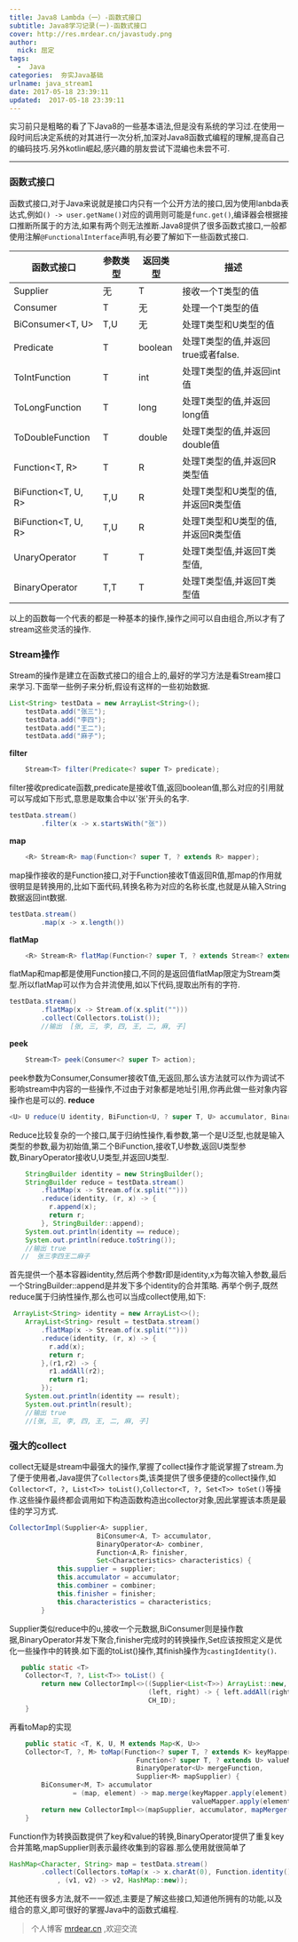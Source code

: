```yaml
---
title: Java8 Lambda（一）-函数式接口
subtitle: Java8学习记录(一)-函数式接口
cover: http://res.mrdear.cn/javastudy.png
author: 
  nick: 屈定
tags:
  -  Java
categories:  夯实Java基础
urlname: java_stream1
date: 2017-05-18 23:39:11
updated:  2017-05-18 23:39:11
---
```

实习前只是粗略的看了下Java8的一些基本语法,但是没有系统的学习过.在使用一段时间后决定系统的对其进行一次分析,加深对Java8函数式编程的理解,提高自己的编码技巧.另外kotlin崛起,感兴趣的朋友尝试下混编也未尝不可.
- - - - -

### 函数式接口
函数式接口,对于Java来说就是接口内只有一个公开方法的接口,因为使用lanbda表达式,例如`() -> user.getName()`对应的调用则可能是`func.get()`,编译器会根据接口推断所属于的方法,如果有两个则无法推断.Java8提供了很多函数式接口,一般都使用注解`@FunctionalInterface`声明,有必要了解如下一些函数式接口.

函数式接口        |      参数类型    |    返回类型   |   描述   |
---  |      ---    |    ---   |    ---
Supplier<T>       |      无      |   T  |   接收一个T类型的值
Consumer<T>        |      T     | 无 |  处理一个T类型的值
BiConsumer<T, U>    | T,U   | 无  |  处理T类型和U类型的值
Predicate<T>    | T  | boolean  |  处理T类型的值,并返回true或者false.
ToIntFunction<T>    | T  | int  |  处理T类型的值,并返回int值
ToLongFunction<T>    | T  | long  |  处理T类型的值,并返回long值
ToDoubleFunction<T>    | T  | double  |  处理T类型的值,并返回double值
Function<T, R>    | T  | R  |  处理T类型的值,并返回R类型值
BiFunction<T, U, R>    | T,U  | R  |  处理T类型和U类型的值,并返回R类型值
BiFunction<T, U, R>    | T,U  | R  |  处理T类型和U类型的值,并返回R类型值
UnaryOperator<T>    | T  | T  |  处理T类型值,并返回T类型值,
BinaryOperator<T>    | T,T  | T  |  处理T类型值,并返回T类型值

以上的函数每一个代表的都是一种基本的操作,操作之间可以自由组合,所以才有了stream这些灵活的操作.

### Stream操作
Stream的操作是建立在函数式接口的组合上的,最好的学习方法是看Stream接口来学习.下面举一些例子来分析,假设有这样的一些初始数据.
```java
List<String> testData = new ArrayList<String>();
    testData.add("张三");
    testData.add("李四");
    testData.add("王二");
    testData.add("麻子");
```

**filter**
```java
    Stream<T> filter(Predicate<? super T> predicate);
```
filter接收predicate函数,predicate是接收T值,返回boolean值,那么对应的引用就可以写成如下形式,意思是取集合中以'张'开头的名字.
```java
testData.stream()
        .filter(x -> x.startsWith("张"))
```
**map**
```java
    <R> Stream<R> map(Function<? super T, ? extends R> mapper);
```
map操作接收的是Function接口,对于Function接收T值返回R值,那map的作用就很明显是转换用的,比如下面代码,转换名称为对应的名称长度,也就是从输入String数据返回int数据.
```java
testData.stream()
        .map(x -> x.length())
```
**flatMap**
```java
    <R> Stream<R> flatMap(Function<? super T, ? extends Stream<? extends R>> mapper);
```
flatMap和map都是使用Function接口,不同的是返回值flatMap限定为Stream类型.所以flatMap可以作为合并流使用,如以下代码,提取出所有的字符.
```java
testData.stream()
        .flatMap(x -> Stream.of(x.split("")))
        .collect(Collectors.toList());
        //输出  [张, 三, 李, 四, 王, 二, 麻, 子]
```
**peek**
```java
    Stream<T> peek(Consumer<? super T> action);
```
peek参数为Consumer,Consumer接收T值,无返回,那么该方法就可以作为调试不影响stream中内容的一些操作,不过由于对象都是地址引用,你再此做一些对象内容操作也是可以的.
**reduce**
```java
<U> U reduce(U identity, BiFunction<U, ? super T, U> accumulator, BinaryOperator<U> combiner);
```
Reduce比较复杂的一个接口,属于归纳性操作,看参数,第一个是U泛型,也就是输入类型的参数,最为初始值,第二个BiFunction,接收T,U参数,返回U类型参数,BinaryOperator接收U,U类型,并返回U类型.
```java
    StringBuilder identity = new StringBuilder();
    StringBuilder reduce = testData.stream()
        .flatMap(x -> Stream.of(x.split("")))
        .reduce(identity, (r, x) -> {
          r.append(x);
          return r;
        }, StringBuilder::append);
    System.out.println(identity == reduce);
    System.out.println(reduce.toString());
    //输出 true
   //  张三李四王二麻子
```
首先提供一个基本容器identity,然后两个参数r即是identity,x为每次输入参数,最后一个StringBuilder::append是并发下多个identity的合并策略.
再举个例子,既然reduce属于归纳性操作,那么也可以当成collect使用,如下:
```java    
 ArrayList<String> identity = new ArrayList<>();
    ArrayList<String> result = testData.stream()
        .flatMap(x -> Stream.of(x.split("")))
        .reduce(identity, (r, x) -> {
          r.add(x);
          return r;
        },(r1,r2) -> {
          r1.addAll(r2);
          return r1;
        });
    System.out.println(identity == result);
    System.out.println(result);
    //输出 true
    //[张, 三, 李, 四, 王, 二, 麻, 子]
```
### 强大的collect
collect无疑是stream中最强大的操作,掌握了collect操作才能说掌握了stream.为了便于使用者,Java提供了`Collectors`类,该类提供了很多便捷的collect操作,如`Collector<T, ?, List<T>> toList()`,`Collector<T, ?, Set<T>> toSet()`等操作.这些操作最终都会调用如下构造函数构造出collector对象,因此掌握该本质是最佳的学习方式.
```java
CollectorImpl(Supplier<A> supplier,
                      BiConsumer<A, T> accumulator,
                      BinaryOperator<A> combiner,
                      Function<A,R> finisher,
                      Set<Characteristics> characteristics) {
            this.supplier = supplier;
            this.accumulator = accumulator;
            this.combiner = combiner;
            this.finisher = finisher;
            this.characteristics = characteristics;
        }
```
Supplier类似reduce中的u,接收一个元数据,BiConsumer则是操作数据,BinaryOperator并发下聚合,finisher完成时的转换操作,Set<Characteristics>应该按照定义是优化一些操作中的转换.如下面的toList()操作,其finish操作为`castingIdentity()`.
```java    
   public static <T>
    Collector<T, ?, List<T>> toList() {
        return new CollectorImpl<>((Supplier<List<T>>) ArrayList::new, List::add,
                                   (left, right) -> { left.addAll(right); return left; },
                                   CH_ID);
    }
```
再看toMap的实现
```java
    public static <T, K, U, M extends Map<K, U>>
    Collector<T, ?, M> toMap(Function<? super T, ? extends K> keyMapper,
                                Function<? super T, ? extends U> valueMapper,
                                BinaryOperator<U> mergeFunction,
                                Supplier<M> mapSupplier) {
        BiConsumer<M, T> accumulator
                = (map, element) -> map.merge(keyMapper.apply(element),
                                              valueMapper.apply(element), mergeFunction);
        return new CollectorImpl<>(mapSupplier, accumulator, mapMerger(mergeFunction), CH_ID);
    }
```
Function作为转换函数提供了key和value的转换,BinaryOperator提供了重复key合并策略,mapSupplier则表示最终收集到的容器.那么使用就很简单了
```java
HashMap<Character, String> map = testData.stream()
        .collect(Collectors.toMap(x -> x.charAt(0), Function.identity()
            , (v1, v2) -> v2, HashMap::new));
```

其他还有很多方法,就不一一叙述,主要是了解这些接口,知道他所拥有的功能,以及组合的意义,即可很好的掌握Java中的函数式编程.

> 个人博客 [mrdear.cn](mrdear.cn) ,欢迎交流

